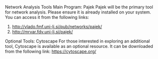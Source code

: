 Network Analysis Tools
Main Program: Pajek
Pajek will be the primary tool for network analysis. Please ensure it is already installed on your system. You can access it from the following links: 
1.	http://vlado.fmf.uni-lj.si/pub/networks/pajek/
2.	http://mrvar.fdv.uni-lj.si/pajek/

Optional Tools: Cytoscape
For those interested in exploring an additional tool, Cytoscape is available as an optional resource. It can be downloaded from the following link:
https://cytoscape.org/


